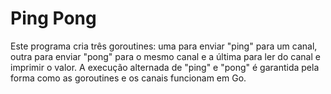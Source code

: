 <h1>Ping Pong</h1>

Este programa cria três goroutines: uma para enviar "ping" para um canal, outra para enviar "pong" para o mesmo canal e a última para ler do canal e imprimir o valor. A execução alternada de "ping" e "pong" é garantida pela forma como as goroutines e os canais funcionam em Go.